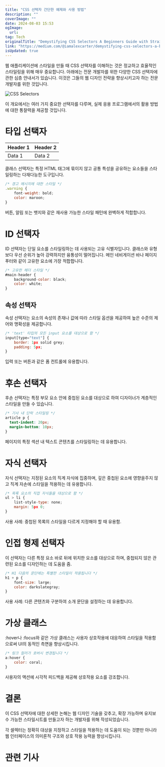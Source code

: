 ```yaml
---
title: "CSS 선택자 간단한 예제와 사용 방법"
description: ""
coverImage: ""
date: 2024-08-03 15:53
ogImage: 
  url: 
tag: Tech
originalTitle: "Demystifying CSS Selectors A Beginners Guide with Straightforward Examples"
link: "https://medium.com/@iamalexcarter/demystifying-css-selectors-a-beginners-guide-with-straightforward-examples-eaf541077fb9"
isUpdated: true
---
```






웹 애플리케이션에 스타일을 만들 때 CSS 선택자를 이해하는 것은 정교하고 효율적인 스타일링을 위해 매우 중요합니다. 아래에는 전문 개발자를 위한 다양한 CSS 선택자에 관한 심층 안내서가 있습니다. 이것은 그들의 웹 디자인 전략을 향상시키고자 하는 전문 개발자를 위한 것입니다.

![CSS Selectors](/assets/img/DemystifyingCSSSelectorsABeginnersGuidewithStraightforwardExamples_0.png)

이 개요에서는 여러 가지 중요한 선택자를 다루며, 실제 응용 프로그램에서의 활용 방법에 대한 통찰력을 제공할 것입니다.

# 타입 선택자

<div class="content-ad"></div>

| Header 1 | Header 2 |
| -------- | -------- |
| Data 1   | Data 2   |

<div class="content-ad"></div>

클래스 선택자는 특정 HTML 태그에 묶이지 않고 공통 특성을 공유하는 요소들을 스타일링하는 다재다능한 도구입니다.

```js
/* 경고 메시지에 대한 스타일 */
.warning {
    font-weight: bold;
    color: maroon;
}
```

버튼, 알림 또는 뱃지와 같은 재사용 가능한 스타일 패턴에 완벽하게 적합합니다.

# ID 선택자

<div class="content-ad"></div>

ID 선택자는 단일 요소를 스타일링하는 데 사용되는 고유 식별자입니다. 클래스와 유형보다 우선 순위가 높아 강력하지만 융통성이 떨어집니다. 메인 네비게이션 바나 페이지 푸터와 같이 고유한 요소에 가장 적합합니다.

```js
/* 고유한 헤더 스타일 */
#main-header {
    background-color: black;
    color: white;
}
```

## 속성 선택자

속성 선택자는 요소의 속성의 존재나 값에 따라 스타일 옵션을 제공하여 높은 수준의 제어와 명확성을 제공합니다.

<div class="content-ad"></div>

```js
/* 'text' 타입의 모든 input 요소를 대상으로 함 */
input[type="text"] {
    border: 1px solid grey;
    padding: 5px;
}
```

입력 또는 버튼과 같은 폼 컨트롤에 유용합니다.

# 후손 선택자

후손 선택자는 특정 부모 요소 안에 중첩된 요소를 대상으로 하여 디자이너가 계층적인 스타일을 만들 수 있습니다.

<div class="content-ad"></div>

```css
/* 기사 내 단락 스타일링 */
article p {
  text-indent: 20px;
  margin-bottom: 10px;
}
```

페이지의 특정 섹션 내 텍스트 콘텐츠를 스타일링하는 데 유용합니다.

# 자식 선택자

자식 선택자는 지정된 요소의 직계 자식에 집중하며, 깊은 중첩된 요소에 영향을주지 않고 직계 자손에 스타일을 적용하는 데 유용합니다.

<div class="content-ad"></div>

```js
/* 목록 요소의 직접 자식들을 대상으로 함 */
ul > li {
    list-style-type: none;
    margin: 5px 0;
}
```

사용 사례: 중첩된 목록의 스타일을 다르게 지정해야 할 때 유용함.

# 인접 형제 선택자

이 선택자는 다른 특정 요소 바로 뒤에 위치한 요소를 대상으로 하며, 중첩되지 않은 관련된 요소를 디자인하는 데 도움을 줌.

<div class="content-ad"></div>

```js
/* H1 다음의 문단에는 특별한 스타일이 적용됩니다 */
h1 + p {
    font-size: large;
    color: darkslategray;
}
```

사용 사례: 다른 콘텐츠와 구분하여 소개 문단을 설정하는 데 유용합니다.

# 가상 클래스

:hover나 :focus와 같은 가상 클래스는 사용자 상호작용에 대응하여 스타일을 적용함으로써 UI의 동적인 측면을 향상시킵니다.

<div class="content-ad"></div>

```js
/* 링크 컬러가 호버시 변경됩니다 */
a:hover {
    color: coral;
}
```

사용자의 액션에 시각적 피드백을 제공해 상호작용 요소를 강조합니다.

# 결론

이 CSS 선택자에 대한 상세한 논해는 웹 디자인 기술을 갖추고, 확장 가능하며 유지보수 가능한 스타일시트를 만들고자 하는 개발자를 위해 작성되었습니다.

<div class="content-ad"></div>

각 셀렉터는 정확히 대상을 지정하고 스타일을 적용하는 데 도움이 되는 것뿐만 아니라 웹 인터페이스의 의미론적 구조와 상호 작용 능력을 향상시킵니다.

# 관련 기사

